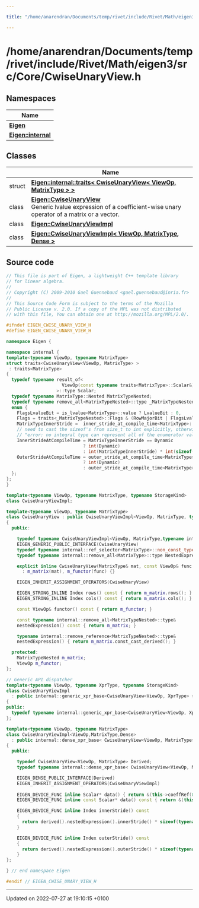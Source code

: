 ```yaml
---

title: "/home/anarendran/Documents/temp/rivet/include/Rivet/Math/eigen3/src/Core/CwiseUnaryView.h"

---
```


# /home/anarendran/Documents/temp/rivet/include/Rivet/Math/eigen3/src/Core/CwiseUnaryView.h



## Namespaces

| Name           |
| -------------- |
| **[Eigen](http://example.org/namespaces/namespaceeigen/)**  |
| **[Eigen::internal](http://example.org/namespaces/namespaceeigen_1_1internal/)**  |

## Classes

|                | Name           |
| -------------- | -------------- |
| struct | **[Eigen::internal::traits< CwiseUnaryView< ViewOp, MatrixType > >](http://example.org/classes/structeigen_1_1internal_1_1traits_3_01cwiseunaryview_3_01viewop_00_01matrixtype_01_4_01_4/)**  |
| class | **[Eigen::CwiseUnaryView](http://example.org/classes/classeigen_1_1cwiseunaryview/)** <br>Generic lvalue expression of a coefficient-wise unary operator of a matrix or a vector.  |
| class | **[Eigen::CwiseUnaryViewImpl](http://example.org/classes/classeigen_1_1cwiseunaryviewimpl/)**  |
| class | **[Eigen::CwiseUnaryViewImpl< ViewOp, MatrixType, Dense >](http://example.org/classes/classeigen_1_1cwiseunaryviewimpl_3_01viewop_00_01matrixtype_00_01dense_01_4/)**  |




## Source code

```cpp
// This file is part of Eigen, a lightweight C++ template library
// for linear algebra.
//
// Copyright (C) 2009-2010 Gael Guennebaud <gael.guennebaud@inria.fr>
//
// This Source Code Form is subject to the terms of the Mozilla
// Public License v. 2.0. If a copy of the MPL was not distributed
// with this file, You can obtain one at http://mozilla.org/MPL/2.0/.

#ifndef EIGEN_CWISE_UNARY_VIEW_H
#define EIGEN_CWISE_UNARY_VIEW_H

namespace Eigen {

namespace internal {
template<typename ViewOp, typename MatrixType>
struct traits<CwiseUnaryView<ViewOp, MatrixType> >
 : traits<MatrixType>
{
  typedef typename result_of<
                     ViewOp(const typename traits<MatrixType>::Scalar&)
                   >::type Scalar;
  typedef typename MatrixType::Nested MatrixTypeNested;
  typedef typename remove_all<MatrixTypeNested>::type _MatrixTypeNested;
  enum {
    FlagsLvalueBit = is_lvalue<MatrixType>::value ? LvalueBit : 0,
    Flags = traits<_MatrixTypeNested>::Flags & (RowMajorBit | FlagsLvalueBit | DirectAccessBit), // FIXME DirectAccessBit should not be handled by expressions
    MatrixTypeInnerStride =  inner_stride_at_compile_time<MatrixType>::ret,
    // need to cast the sizeof's from size_t to int explicitly, otherwise:
    // "error: no integral type can represent all of the enumerator values
    InnerStrideAtCompileTime = MatrixTypeInnerStride == Dynamic
                             ? int(Dynamic)
                             : int(MatrixTypeInnerStride) * int(sizeof(typename traits<MatrixType>::Scalar) / sizeof(Scalar)),
    OuterStrideAtCompileTime = outer_stride_at_compile_time<MatrixType>::ret == Dynamic
                             ? int(Dynamic)
                             : outer_stride_at_compile_time<MatrixType>::ret * int(sizeof(typename traits<MatrixType>::Scalar) / sizeof(Scalar))
  };
};
}

template<typename ViewOp, typename MatrixType, typename StorageKind>
class CwiseUnaryViewImpl;

template<typename ViewOp, typename MatrixType>
class CwiseUnaryView : public CwiseUnaryViewImpl<ViewOp, MatrixType, typename internal::traits<MatrixType>::StorageKind>
{
  public:

    typedef typename CwiseUnaryViewImpl<ViewOp, MatrixType,typename internal::traits<MatrixType>::StorageKind>::Base Base;
    EIGEN_GENERIC_PUBLIC_INTERFACE(CwiseUnaryView)
    typedef typename internal::ref_selector<MatrixType>::non_const_type MatrixTypeNested;
    typedef typename internal::remove_all<MatrixType>::type NestedExpression;

    explicit inline CwiseUnaryView(MatrixType& mat, const ViewOp& func = ViewOp())
      : m_matrix(mat), m_functor(func) {}

    EIGEN_INHERIT_ASSIGNMENT_OPERATORS(CwiseUnaryView)

    EIGEN_STRONG_INLINE Index rows() const { return m_matrix.rows(); }
    EIGEN_STRONG_INLINE Index cols() const { return m_matrix.cols(); }

    const ViewOp& functor() const { return m_functor; }

    const typename internal::remove_all<MatrixTypeNested>::type&
    nestedExpression() const { return m_matrix; }

    typename internal::remove_reference<MatrixTypeNested>::type&
    nestedExpression() { return m_matrix.const_cast_derived(); }

  protected:
    MatrixTypeNested m_matrix;
    ViewOp m_functor;
};

// Generic API dispatcher
template<typename ViewOp, typename XprType, typename StorageKind>
class CwiseUnaryViewImpl
  : public internal::generic_xpr_base<CwiseUnaryView<ViewOp, XprType> >::type
{
public:
  typedef typename internal::generic_xpr_base<CwiseUnaryView<ViewOp, XprType> >::type Base;
};

template<typename ViewOp, typename MatrixType>
class CwiseUnaryViewImpl<ViewOp,MatrixType,Dense>
  : public internal::dense_xpr_base< CwiseUnaryView<ViewOp, MatrixType> >::type
{
  public:

    typedef CwiseUnaryView<ViewOp, MatrixType> Derived;
    typedef typename internal::dense_xpr_base< CwiseUnaryView<ViewOp, MatrixType> >::type Base;

    EIGEN_DENSE_PUBLIC_INTERFACE(Derived)
    EIGEN_INHERIT_ASSIGNMENT_OPERATORS(CwiseUnaryViewImpl)
    
    EIGEN_DEVICE_FUNC inline Scalar* data() { return &(this->coeffRef(0)); }
    EIGEN_DEVICE_FUNC inline const Scalar* data() const { return &(this->coeff(0)); }

    EIGEN_DEVICE_FUNC inline Index innerStride() const
    {
      return derived().nestedExpression().innerStride() * sizeof(typename internal::traits<MatrixType>::Scalar) / sizeof(Scalar);
    }

    EIGEN_DEVICE_FUNC inline Index outerStride() const
    {
      return derived().nestedExpression().outerStride() * sizeof(typename internal::traits<MatrixType>::Scalar) / sizeof(Scalar);
    }
};

} // end namespace Eigen

#endif // EIGEN_CWISE_UNARY_VIEW_H
```


-------------------------------

Updated on 2022-07-27 at 19:10:15 +0100
